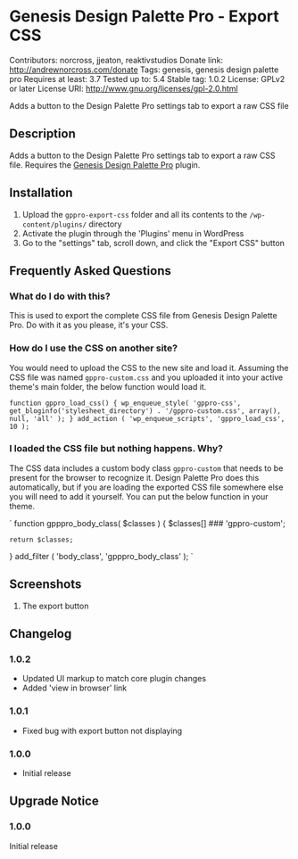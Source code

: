 # Genesis Design Palette Pro - Export CSS
Contributors: norcross, jjeaton, reaktivstudios
Donate link: http://andrewnorcross.com/donate
Tags: genesis, genesis design palette pro
Requires at least: 3.7
Tested up to: 5.4
Stable tag: 1.0.2
License: GPLv2 or later
License URI: http://www.gnu.org/licenses/gpl-2.0.html

Adds a button to the Design Palette Pro settings tab to export a raw CSS file

## Description

Adds a button to the Design Palette Pro settings tab to export a raw CSS file. Requires the [Genesis Design Palette Pro](https://genesisdesignpro.com/ "Genesis Design Palette Pro") plugin.


## Installation
1. Upload the `gppro-export-css` folder and all its contents to the `/wp-content/plugins/` directory
1. Activate the plugin through the 'Plugins' menu in WordPress
1. Go to the "settings" tab, scroll down, and click the "Export CSS" button

## Frequently Asked Questions

### What do I do with this?

This is used to export the complete CSS file from Genesis Design Palette Pro. Do with it as you please, it's your CSS.

### How do I use the CSS on another site?

You would need to upload the CSS to the new site and load it. Assuming the CSS file was named `gppro-custom.css` and you uploaded it into your active theme's main folder, the below function would load it.

`
function gppro_load_css() {
	wp_enqueue_style( 'gppro-css', get_bloginfo('stylesheet_directory') . '/gppro-custom.css', array(), null, 'all' );
}
add_action ( 'wp_enqueue_scripts', 'gppro_load_css', 10 );
`

### I loaded the CSS file but nothing happens. Why?

The CSS data includes a custom body class `gppro-custom` that needs to be present for the browser to recognize it. Design Palette Pro does this automatically, but if you are loading the exported CSS file somewhere else you will need to add it yourself. You can put the below function in your theme.

`
function gpppro_body_class( $classes ) {
	$classes[]	### 'gppro-custom';

	return $classes;
}
add_filter ( 'body_class', 'gpppro_body_class' );
`


## Screenshots

1. The export button

## Changelog

### 1.0.2
* Updated UI markup to match core plugin changes
* Added 'view in browser' link

### 1.0.1
* Fixed bug with export button not displaying

### 1.0.0
* Initial release


## Upgrade Notice

### 1.0.0
Initial release
